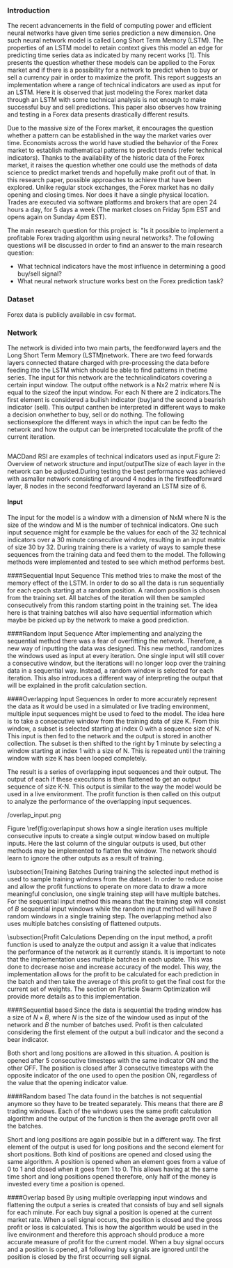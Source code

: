

### Introduction
The recent advancements in the field of computing power and efficient neural networks have given time series prediction a new dimension. One such neural network model is called Long Short Term Memory (LSTM). The properties of an LSTM model to retain context gives this model an edge for predicting time series data as indicated by many recent works [1]. This presents the question whether these models can be applied to the Forex market and if there is a possibility for a network to predict when to buy or sell a currency pair in order to maximize the profit. This report suggests an implementation where a range of technical indicators are used as input for an LSTM. Here it is observed that just modeling the Forex market data through an LSTM with some technical analysis is not enough to make successful buy and sell predictions. This paper also observes how training and testing in a Forex data presents drastically different results.

Due to the massive size of the Forex market, it encourages the question whether a pattern can be established in the way the market varies over time. Economists across the world have studied the behavior of the Forex market to establish mathematical patterns to predict trends (refer technical indicators). Thanks to the availability of the historic data of the Forex market, it raises the question whether one could use the methods of data science to predict market trends and hopefully make profit out of that. In this research paper, possible approaches to achieve that have been explored. Unlike regular stock exchanges, the Forex market has no daily opening and closing times. Nor does it have a single physical location. Trades are executed via software platforms and brokers that are open 24 hours a day, for 5 days a week (The market closes on Friday 5pm EST and opens again on Sunday 4pm EST).

The main research question for this project is: "Is it possible to implement a profitable Forex trading algorithm using neural networks?. The following questions will be discussed in order to find an answer to the main research question:

- What technical indicators have the most influence in determining a good buy/sell signal?
- What neural network structure works best on the Forex prediction task?

### Dataset
Forex data is publicly available in csv format.

### Network
The network is divided into two main parts, the feedforward layers and the Long Short Term Memory (LSTM)network. There are two feed forwards layers connected thatare charged with pre-processing the data before feeding itto the LSTM which should be able to find patterns in thetime series. The input for this network are the technicalindicators covering a certain input window. The output ofthe network is a Nx2 matrix where N is equal to the sizeof the input window. For each N there are 2 indicators.The first element is considered a bullish indicator (buy)and the second a bearish indicator (sell). This output canthen be interpreted in different ways to make a decision onwhether to buy, sell or do nothing. The following sectionsexplore the different ways in which the input can be fedto the network and how the output can be interpreted tocalculate the profit of the current iteration. 

<img> </img>

MACDand RSI are examples of technical indicators used as input.Figure 2: Overview of network structure and input/outputThe size of each layer in the network can be adjusted.During testing the best performance was achieved with asmaller network consisting of around 4 nodes in the firstfeedforward layer, 8 nodes in the second feedforward layerand an LSTM size of 6.

#### Input
The input for the model is a window with a dimension of NxM where N is the size of the window and M is the number of technical indicators. One such input sequence might for example be the values for each of the 32 technical indicators over a 30 minute consecutive window, resulting in an input matrix of size 30 by 32. During training there is a variety of ways to sample these sequences from the training data and feed them to the model. The following methods were implemented and tested to see which method performs best.

####Sequential Input Sequence
This method tries to make the most of the memory effect of the LSTM. In order to do so all the data is run sequentially for each epoch starting at a random position. A random position is chosen from the training set. All batches of the iteration will then be sampled consecutively from this random starting point in the training set. The idea here is that training batches will also have sequential information which maybe be picked up by the network to make a good prediction.

####Random Input Sequence
After implementing and analyzing the sequential method there was a fear of overfitting the network. Therefore, a new way of inputting the data was designed. This new method, randomizes the windows used as input at every iteration. One single input will still cover a consecutive window, but the iterations will no longer loop over the training data in a sequential way. Instead, a random window is selected for each iteration. This also introduces a different way of interpreting the output that will be explained in the profit calculation section.

####Overlapping Input Sequences
In order to more accurately represent the data as it would be used in a simulated or live trading environment, multiple input sequences might be used to feed to the model. The idea here is to take a consecutive window from the training data of size K. From this window, a subset is selected starting at index 0 with a sequence size of N. This input is then fed to the network and the output is stored in another collection. The subset is then shifted to the right by 1 minute by selecting a window starting at index 1 with a size of N. This is repeated until the training window with size K has been looped completely.

The result is a series of overlapping input sequences and their output. The output of each if these executions is then flattened to get an output sequence of size K-N. This output is similar to the way the model would be used in a live environment. The profit function is then called on this output to analyze the performance of the overlapping input sequences.

<img>/overlap_input.png

Figure \ref{fig:overlapinput shows how a single iteration uses multiple consecutive inputs to create a single output window based on multiple inputs. Here the last column of the singular outputs is used, but other methods may be implemented to flatten the window. The network should learn to ignore the other outputs as a result of training.

\subsection{Training Batches
During training the selected input method is used to sample training windows from the dataset. In order to reduce noise and allow the profit functions to operate on more data to draw a more meaningful conclusion, one single training step will have multiple batches. For the sequential input method this means that the training step will consist of $B$ sequential input windows while the random input method will have $B$ random windows in a single training step. The overlapping method also uses multiple batches consisting of flattened outputs.

\subsection{Profit Calculations
Depending on the input method, a profit function is used to analyze the output and assign it a value that indicates the performance of the network as it currently stands. It is important to note that the implementation uses multiple batches in each update. This was done to decrease noise and increase accuracy of the model. This way, the implementation allows for the profit to be calculated for each prediction in the batch and then take the average of this profit to get the final cost for the current set of weights. The section on Particle Swarm Optimization will provide more details as to this implementation.

####Sequential based
Since the data is sequential the trading window has a size of $N \times B$, where $N$ is the size of the window used as input of the network and $B$ the number of batches used. Profit is then calculated considering the first element of the output a bull indicator and the second a bear indicator.

Both short and long positions are allowed in this situation. A position is opened after 5 consecutive timesteps with the same indicator ON and the other OFF. The position is closed after 3 consecutive timesteps with the opposite indicator of the one used to open the position ON, regardless of the value that the opening indicator value.

####Random based
The data found in the batches is not sequential anymore so they have to be treated separately. This means that there are $B$ trading windows. Each of the windows uses the same profit calculation algorithm and the output of the function is then the average profit over all the batches.

Short and long positions are again possible but in a different way. The first element of the output is used for long positions and the second element for short positions. Both kind of positions are opened and closed using the same algorithm.
A position is opened when an element goes from a value of 0 to 1 and closed when it goes from 1 to 0. This allows having at the same time short and long positions opened therefore, only half of the money is invested every time a position is opened.

####Overlap based
By using multiple overlapping input windows and flattening the output a series is created that consists of buy and sell signals for each minute. For each buy signal a position is opened at the current market rate. When a sell signal occurs, the position is closed and the gross profit or loss is calculated. This is how the algorithm would be used in the live environment and therefore this approach should produce a more accurate measure of profit for the current model. When a buy signal occurs and a position is opened, all following buy signals are ignored until the position is closed by the first occurring sell signal.
